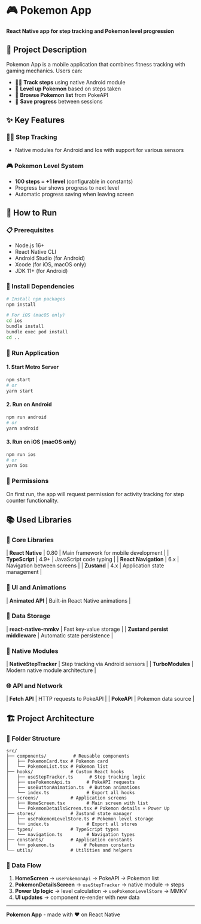 # 🎮 Pokemon App

**React Native app for step tracking and Pokemon level progression**

## 📱 Project Description

Pokemon App is a mobile application that combines fitness tracking with gaming mechanics. Users can:

- 🏃‍♂️ **Track steps** using native Android module
- 🎯 **Level up Pokemon** based on steps taken
- 📱 **Browse Pokemon list** from PokeAPI
- 💾 **Save progress** between sessions

## ✨ Key Features

### 🏃‍♂️ Step Tracking
- Native modules for Android and Ios with support for various sensors

### 🎮 Pokemon Level System
- **100 steps = +1 level** (configurable in constants)
- Progress bar shows progress to next level
- Automatic progress saving when leaving screen


## 🚀 How to Run

### 📋 Prerequisites

- Node.js 16+ 
- React Native CLI
- Android Studio (for Android)
- Xcode (for iOS, macOS only)
- JDK 11+ (for Android)

### 🔧 Install Dependencies

```bash
# Install npm packages
npm install

# For iOS (macOS only)
cd ios
bundle install
bundle exec pod install
cd ..
```

### 📱 Run Application

#### 1. Start Metro Server
```bash
npm start
# or
yarn start
```

#### 2. Run on Android
```bash
npm run android
# or
yarn android
```

#### 3. Run on iOS (macOS only)
```bash
npm run ios
# or
yarn ios
```

### 🔐 Permissions

On first run, the app will request permission for activity tracking for step counter functionality.

## 📚 Used Libraries

### 🎯 Core Libraries

| **React Native** | 0.80 | Main framework for mobile development |
| **TypeScript** | 4.9+ | JavaScript code typing |
| **React Navigation** | 6.x | Navigation between screens |
| **Zustand** | 4.x | Application state management |

### 🎨 UI and Animations

| **Animated API** | Built-in React Native animations |

### 💾 Data Storage

| **react-native-mmkv** | Fast key-value storage |
| **Zustand persist middleware** | Automatic state persistence |

### 🔌 Native Modules

| **NativeStepTracker** | Step tracking via Android sensors |
| **TurboModules** | Modern native module architecture |

### 🌐 API and Network

| **Fetch API** | HTTP requests to PokeAPI |
| **PokeAPI** | Pokemon data source |

## 🏗️ Project Architecture

### 📁 Folder Structure

```
src/
├── components/          # Reusable components
│   ├── PokemonCard.tsx # Pokemon card
│   └── PokemonList.tsx # Pokemon list
├── hooks/              # Custom React hooks
│   ├── useStepTracker.ts      # Step tracking logic
│   ├── usePokemonApi.ts      # PokeAPI requests
│   ├── useButtonAnimation.ts  # Button animations
│   └── index.ts              # Export all hooks
├── screens/            # Application screens
│   ├── HomeScreen.tsx        # Main screen with list
│   └── PokemonDetailsScreen.tsx # Pokemon details + Power Up
├── stores/             # Zustand state manager
│   ├── usePokemonLevelStore.ts # Pokemon level storage
│   └── index.ts              # Export all stores
├── types/              # TypeScript types
│   └── navigation.ts         # Navigation types
├── constants/          # Application constants
│   └── pokemon.ts           # Pokemon constants
└── utils/              # Utilities and helpers
```

### 🔄 Data Flow

1. **HomeScreen** → `usePokemonApi` → PokeAPI → Pokemon list
2. **PokemonDetailsScreen** → `useStepTracker` → native module → steps
3. **Power Up logic** → level calculation → `usePokemonLevelStore` → MMKV
4. **UI updates** → component re-render with new data

---

**Pokemon App** - made with ❤️ on React Native
